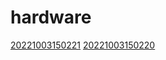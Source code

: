 # hardware
[20221003150221](/zet/20221003150221/README.md)
[20221003150220](/zet/20221003150220/README.md)

